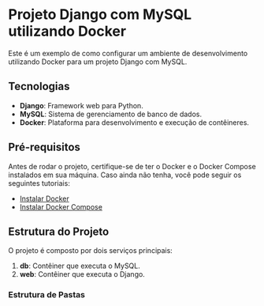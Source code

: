 # Projeto Django com MySQL utilizando Docker

Este é um exemplo de como configurar um ambiente de desenvolvimento utilizando Docker para um projeto Django com MySQL.

## Tecnologias

- **Django**: Framework web para Python.
- **MySQL**: Sistema de gerenciamento de banco de dados.
- **Docker**: Plataforma para desenvolvimento e execução de contêineres.

## Pré-requisitos

Antes de rodar o projeto, certifique-se de ter o Docker e o Docker Compose instalados em sua máquina. Caso ainda não tenha, você pode seguir os seguintes tutoriais:

- [Instalar Docker](https://docs.docker.com/get-docker/)
- [Instalar Docker Compose](https://docs.docker.com/compose/install/)

## Estrutura do Projeto

O projeto é composto por dois serviços principais:

1. **db**: Contêiner que executa o MySQL.
2. **web**: Contêiner que executa o Django.

### Estrutura de Pastas

